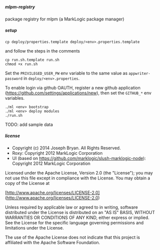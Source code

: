 ##### mlpm-registry

package registry for mlpm (a MarkLogic package manager)

##### setup

    cp deploy/properties.template deploy/<env>.properties.template

and follow the steps in the comments

    cp run.sh.template run.sh
    chmod +x run.sh

Set the `PRIVILEGED_USER_PW` env variable to the same value as `appwriter-password` in `deploy/<env>.properties`.

To enable login via github OAUTH, register a new github application (https://github.com/settings/applications/new), then set the `GITHUB_*` env variables.

    ./ml <env> bootstrap
    ./ml <env> deploy modules
    ./run.sh

TODO: add sample data

##### license

- Copyright (c) 2014 Joseph Bryan. All Rights Reserved.
- Roxy: Copyright 2012 MarkLogic Corporation
- UI (based on https://github.com/marklogic/slush-marklogic-node): Copyright 2012 MarkLogic Corporation

Licensed under the Apache License, Version 2.0 (the "License");
you may not use this file except in compliance with the License.
You may obtain a copy of the License at

[http://www.apache.org/licenses/LICENSE-2.0]
(http://www.apache.org/licenses/LICENSE-2.0)

Unless required by applicable law or agreed to in writing, software
distributed under the License is distributed on an "AS IS" BASIS,
WITHOUT WARRANTIES OR CONDITIONS OF ANY KIND, either express or implied.
See the License for the specific language governing permissions and
limitations under the License.

The use of the Apache License does not indicate that this project is
affiliated with the Apache Software Foundation.
